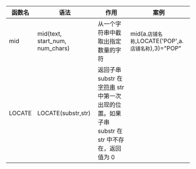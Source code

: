 | 函数名 | 语法                            | 作用                                                         | 案例                                                 |
| ------ | ------------------------------- | ------------------------------------------------------------ | ---------------------------------------------------- |
| mid    | mid(text, start_num, num_chars) | 从一个字符串中截取出指定数量的字符                           | mid(a.`店铺名称`,LOCATE('POP',a.`店铺名称`),3)="POP" |
| LOCATE | LOCATE(substr,str)              | 返回子串 substr 在[字符串](http://xiaolan.gjjblog.com/) str 中第一次出现的位置。如果子串 substr 在 str 中不存在，返回值为 0 |                                                      |

